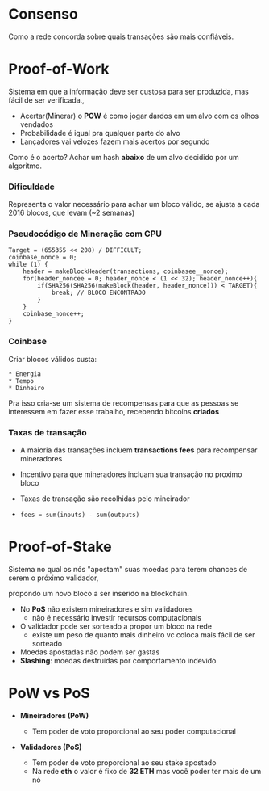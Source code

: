 # Consenso

Como a rede concorda sobre quais transações são mais confiáveis.



# Proof-of-Work

Sistema em que a informação deve ser custosa para ser produzida, mas fácil de ser verificada.,

* Acertar(Minerar) o **POW** é como jogar dardos em um alvo com os olhos vendados
* Probabilidade é igual pra qualquer parte do alvo
* Lançadores vai velozes fazem mais acertos por segundo

Como é o acerto? Achar um hash **abaixo** de um alvo decidido por um algoritmo.



### Dificuldade

Representa o valor necessário para achar um bloco válido, se ajusta a cada 2016 blocos, que levam (~2 semanas)



### Pseudocódigo de Mineração com CPU

```
Target = (655355 << 208) / DIFFICULT;
coinbase_nonce = 0;
while (1) {
	header = makeBlockHeader(transactions, coinbasee__nonce);
	for(header_noncee = 0; header_nonce < (1 << 32); header_nonce++){
		if(SHA256(SHA256(makeBlock(header, header_nonce))) < TARGET){
			break; // BLOCO ENCONTRADO
		}
	}
	coinbase_nonce++;
}
```



### Coinbase

Criar blocos válidos custa:

	* Energia
	* Tempo
	* Dinheiro

Pra isso cria-se um sistema de recompensas para que as pessoas se interessem em fazer esse trabalho, recebendo bitcoins **criados**



### Taxas de transação

* A maioria das transações incluem **transactions fees** para recompensar mineradores

* Incentivo para que mineradores incluam sua transação no proximo bloco

* Taxas de transação são recolhidas pelo mineirador

* `fees = sum(inputs) - sum(outputs)`

  

# Proof-of-Stake

Sistema no qual os nós "apostam" suas moedas  para terem chances de serem o próximo validador, 

propondo um novo bloco a ser inserido na blockchain.



* No **PoS** não existem mineiradores e sim validadores
  * não é necessário investir recursos computacionais
* O validador pode ser sorteado a propor um bloco na rede
  * existe um peso de quanto mais dinheiro vc coloca mais fácil de ser sorteado
* Moedas apostadas não podem ser gastas
* **Slashing**: moedas destruídas por comportamento indevido



# PoW vs PoS

* **Mineiradores (PoW)**
  * Tem poder de voto proporcional ao seu poder computacional

* **Validadores (PoS)**
  * Tem poder de voto proporcional ao seu stake apostado
  * Na rede **eth** o valor é fixo de **32 ETH** mas você poder ter mais de um nó


